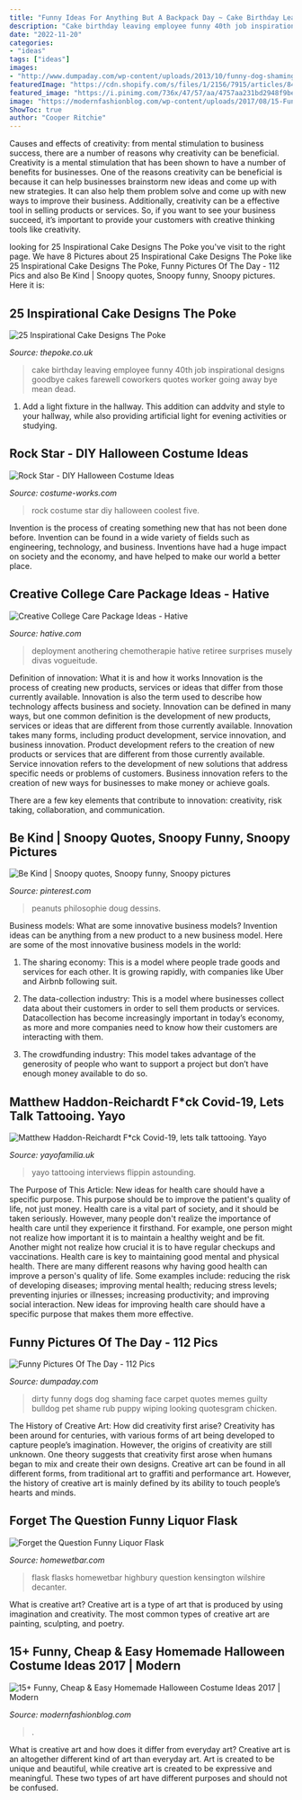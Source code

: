 ```yaml
---
title: "Funny Ideas For Anything But A Backpack Day ~ Cake Birthday Leaving Employee Funny 40th Job Inspirational Designs Goodbye Cakes Farewell Coworkers Quotes Worker Going Away Bye Mean Dead"
description: "Cake birthday leaving employee funny 40th job inspirational designs goodbye cakes farewell coworkers quotes worker going away bye mean dead"
date: "2022-11-20"
categories:
- "ideas"
tags: ["ideas"]
images:
- "http://www.dumpaday.com/wp-content/uploads/2013/10/funny-dog-shaming-dirty-dogs.jpg"
featuredImage: "https://cdn.shopify.com/s/files/1/2156/7915/articles/84446452_2524243211187043_8551751735738105856_n_1200x1200_crop_center.jpg?v=1586011208"
featured_image: "https://i.pinimg.com/736x/47/57/aa/4757aa231bd2948f9be733bf813dc200.jpg"
image: "https://modernfashionblog.com/wp-content/uploads/2017/08/15-Funny-Cheap-Easy-Homemade-Halloween-Costume-Ideas-2017-15.jpg"
ShowToc: true
author: "Cooper Ritchie"
---
```



Causes and effects of creativity: from mental stimulation to business success, there are a number of reasons why creativity can be beneficial.
Creativity is a mental stimulation that has been shown to have a number of benefits for businesses. One of the reasons creativity can be beneficial is because it can help businesses brainstorm new ideas and come up with new strategies. It can also help them problem solve and come up with new ways to improve their business. Additionally, creativity can be a effective tool in selling products or services. So, if you want to see your business succeed, it’s important to provide your customers with creative thinking tools like creativity.

	

		
looking for 25 Inspirational Cake Designs The Poke you've visit to the right page. We have 8 Pictures about 25 Inspirational Cake Designs The Poke like 25 Inspirational Cake Designs The Poke, Funny Pictures Of The Day - 112 Pics and also Be Kind | Snoopy quotes, Snoopy funny, Snoopy pictures. Here it is:
		
    
## 25 Inspirational Cake Designs The Poke

<img loading=lazy src="https://www.thepoke.co.uk/wp-content/uploads/2013/06/5787.jpg" onerror="this.onerror=null;this.src='https://tse3.mm.bing.net/th?id=OIP.7xPR00PkFcqRJOAzPXczAQAAAA&amp;pid=15.1';" alt="25 Inspirational Cake Designs The Poke">

_Source: thepoke.co.uk_

>cake birthday leaving employee funny 40th job inspirational designs goodbye cakes farewell coworkers quotes worker going away bye mean dead. 

	

1. Add a light fixture in the hallway. This addition can addvity and style to your hallway, while also providing artificial light for evening activities or studying.

    
## Rock Star - DIY Halloween Costume Ideas

<img loading=lazy src="https://photos.costume-works.com/full/rock_star1.jpg" onerror="this.onerror=null;this.src='https://tse3.mm.bing.net/th?id=OIP.KbTnZlfDJ8CY6Udp0AG79AHaKg&amp;pid=15.1';" alt="Rock Star - DIY Halloween Costume Ideas">

_Source: costume-works.com_

>rock costume star diy halloween coolest five. 

	

Invention is the process of creating something new that has not been done before. Invention can be found in a wide variety of fields such as engineering, technology, and business. Inventions have had a huge impact on society and the economy, and have helped to make our world a better place.

    
## Creative College Care Package Ideas - Hative

<img loading=lazy src="http://hative.com/wp-content/uploads/2015/01/college-care-package-ideas/6-creative-college-care-package-ideas.jpg" onerror="this.onerror=null;this.src='https://tse4.mm.bing.net/th?id=OIP.h1k7ObZoeLpt0Ysoymv19QHaJ7&amp;pid=15.1';" alt="Creative College Care Package Ideas - Hative">

_Source: hative.com_

>deployment anothering chemotherapie hative retiree surprises musely divas vogueitude. 

	

Definition of innovation: What it is and how it works
Innovation is the process of creating new products, services or ideas that differ from those currently available. Innovation is also the term used to describe how technology affects business and society. Innovation can be defined in many ways, but one common definition is the development of new products, services or ideas that are different from those currently available.
Innovation takes many forms, including product development, service innovation, and business innovation. Product development refers to the creation of new products or services that are different from those currently available. Service innovation refers to the development of new solutions that address specific needs or problems of customers. Business innovation refers to the creation of new ways for businesses to make money or achieve goals.

There are a few key elements that contribute to innovation: creativity, risk taking, collaboration, and communication.

    
## Be Kind | Snoopy Quotes, Snoopy Funny, Snoopy Pictures

<img loading=lazy src="https://i.pinimg.com/736x/47/57/aa/4757aa231bd2948f9be733bf813dc200.jpg" onerror="this.onerror=null;this.src='https://tse1.mm.bing.net/th?id=OIP.kw3Uhl5vbDaCnMoZ6bSjvAHaNJ&amp;pid=15.1';" alt="Be Kind | Snoopy quotes, Snoopy funny, Snoopy pictures">

_Source: pinterest.com_

>peanuts philosophie doug dessins. 

	

Business models: What are some innovative business models?
Invention ideas can be anything from a new product to a new business model. Here are some of the most innovative business models in the world:
1. The sharing economy: This is a model where people trade goods and services for each other. It is growing rapidly, with companies like Uber and Airbnb following suit.

2. The data-collection industry: This is a model where businesses collect data about their customers in order to sell them products or services. Datacollection has become increasingly important in today’s economy, as more and more companies need to know how their customers are interacting with them.

3. The crowdfunding industry: This model takes advantage of the generosity of people who want to support a project but don’t have enough money available to do so.

    
## Matthew Haddon-Reichardt F*ck Covid-19, Lets Talk Tattooing. Yayo

<img loading=lazy src="https://cdn.shopify.com/s/files/1/2156/7915/articles/84446452_2524243211187043_8551751735738105856_n_1200x1200_crop_center.jpg?v=1586011208" onerror="this.onerror=null;this.src='https://tse1.mm.bing.net/th?id=OIP.QtkL83154x40plIeVrP7YQHaHa&amp;pid=15.1';" alt="Matthew Haddon-Reichardt F*ck Covid-19, lets talk tattooing. Yayo">

_Source: yayofamilia.uk_

>yayo tattooing interviews flippin astounding. 

	

The Purpose of This Article: New ideas for health care should have a specific purpose. This purpose should be to improve the patient's quality of life, not just money.
Health care is a vital part of society, and it should be taken seriously. However, many people don't realize the importance of health care until they experience it firsthand. For example, one person might not realize how important it is to maintain a healthy weight and be fit. Another might not realize how crucial it is to have regular checkups and vaccinations. Health care is key to maintaining good mental and physical health. There are many different reasons why having good health can improve a person's quality of life. Some examples include: reducing the risk of developing diseases; improving mental health; reducing stress levels; preventing injuries or illnesses; increasing productivity; and improving social interaction. New ideas for improving health care should have a specific purpose that makes them more effective.

    
## Funny Pictures Of The Day - 112 Pics

<img loading=lazy src="http://www.dumpaday.com/wp-content/uploads/2013/10/funny-dog-shaming-dirty-dogs.jpg" onerror="this.onerror=null;this.src='https://tse1.mm.bing.net/th?id=OIP.2b8qrMRrs1KqG2RcTxZZqQHaJ4&amp;pid=15.1';" alt="Funny Pictures Of The Day - 112 Pics">

_Source: dumpaday.com_

>dirty funny dogs dog shaming face carpet quotes memes guilty bulldog pet shame rub puppy wiping looking quotesgram chicken. 

	

The History of Creative Art: How did creativity first arise?
Creativity has been around for centuries, with various forms of art being developed to capture people’s imagination. However, the origins of creativity are still unknown. One theory suggests that creativity first arose when humans began to mix and create their own designs. Creative art can be found in all different forms, from traditional art to graffiti and performance art. However, the history of creative art is mainly defined by its ability to touch people’s hearts and minds.

    
## Forget The Question Funny Liquor Flask

<img loading=lazy src="https://www.homewetbar.com/media/catalog/product/5/4/5446-6oz-blackout-engraved-flask54506.jpg" onerror="this.onerror=null;this.src='https://tse2.mm.bing.net/th?id=OIP.IwSREP4o1HH3RqWi2kbDZgHaHa&amp;pid=15.1';" alt="Forget the Question Funny Liquor Flask">

_Source: homewetbar.com_

>flask flasks homewetbar highbury question kensington wilshire decanter. 

	

What is creative art?
Creative art is a type of art that is produced by using imagination and creativity. The most common types of creative art are painting, sculpting, and poetry.

    
## 15+ Funny, Cheap &amp; Easy Homemade Halloween Costume Ideas 2017 | Modern

<img loading=lazy src="https://modernfashionblog.com/wp-content/uploads/2017/08/15-Funny-Cheap-Easy-Homemade-Halloween-Costume-Ideas-2017-15.jpg" onerror="this.onerror=null;this.src='https://tse1.mm.bing.net/th?id=OIP.IbaNNnqZnK0_smlOjtl3QQAAAA&amp;pid=15.1';" alt="15+ Funny, Cheap &amp; Easy Homemade Halloween Costume Ideas 2017 | Modern">

_Source: modernfashionblog.com_

>. 

	

What is creative art and how does it differ from everyday art?
Creative art is an altogether different kind of art than everyday art. Art is created to be unique and beautiful, while creative art is created to be expressive and meaningful. These two types of art have different purposes and should not be confused.

